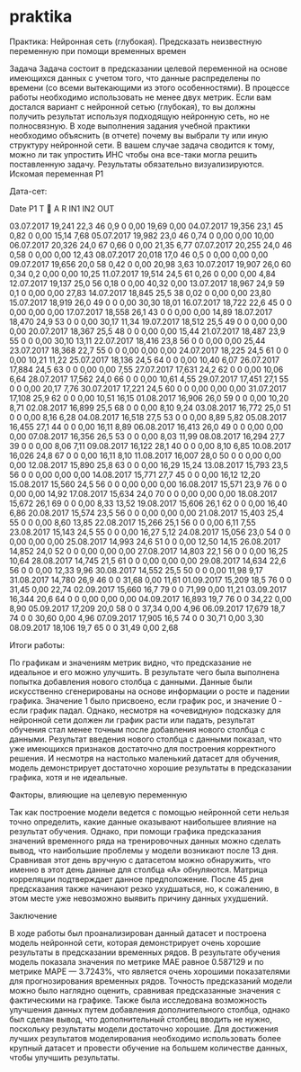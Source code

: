 # praktika
Практика: Нейронная сеть (глубокая). Предсказать неизвестную переменную при помощи временных времен

Задача
Задача состоит в предсказании целевой переменной на основе имеющихся данных с учетом того, что данные распределены по времени (со всеми вытекающими из этого особенностями). В процессе работы необходимо использовать не менее двух метрик.
Если вам достался вариант с нейронной сетью (глубокая), то вы должны получить результат используя подходящую нейронную сеть, но не полносвязную. В ходе выполнения задания учебной практики необходимо объяснить (в отчете) почему вы выбрали ту или иную структуру нейронной сети. В вашем случае задача сводится к тому, можно ли так упростить ИНС чтобы она все-таки могла решить поставленную задачу.
Результаты обязательно визуализируются.
Искомая переменная P1


Дата-сет:

Date	P1	T		A	R	IN1	IN2	OUT

03.07.2017	19,241	22,3	46	0,9	0	0,00	19,69	0,00
04.07.2017	19,356	23,1	45	0,82	0	0,00	15,14	7,68
05.07.2017	19,982	23,0	46	0,74	0	0,00	0,00	10,00
06.07.2017	20,326	24,0	67	0,66	0	0,00	21,35	6,77
07.07.2017	20,255	24,0	46	0,58	0	0,00	0,00	12,43
08.07.2017	20,018	17,0	46	0,5	0	0,00	0,00	0,00
09.07.2017	19,656	20,0	58	0,42	0	0,00	20,98	3,63
10.07.2017	19,907	26,0	60	0,34	0,2	0,00	0,00	10,25
11.07.2017	19,514	24,5	61	0,26	0	0,00	0,00	4,84
12.07.2017	19,137	25,0	56	0,18	0	0,00	40,32	0,00
13.07.2017	18,967	24,9	59	0,1	0	0,00	0,00	27,83
14.07.2017	18,845	25,5	38	0,02	0	0,00	0,00	23,80
15.07.2017	18,919	26,0	49	0	0	0,00	30,30	18,01
16.07.2017	18,722	22,6	45	0	0	0,00	0,00	0,00
17.07.2017	18,558	26,1	43	0	0	0,00	0,00	14,89
18.07.2017	18,470	24,9	53	0	0	0,00	30,17	11,34
19.07.2017	18,512	25,5	49	0	0	0,00	0,00	0,00
20.07.2017	18,367	25,5	48	0	0	0,00	0,00	15,44
21.07.2017	18,487	23,9	55	0	0	0,00	30,10	13,11
22.07.2017	18,416	23,8	56	0	0	0,00	0,00	25,44
23.07.2017	18,368	22,7	55	0	0	0,00	0,00	0,00
24.07.2017	18,225	24,5	61	0	0	0,00	10,21	11,22
25.07.2017	18,136	24,5	64	0	0	0,00	10,40	6,07
26.07.2017	17,884	24,5	63	0	0	0,00	0,00	7,55
27.07.2017	17,631	24,2	62	0	0	0,00	10,06	6,64
28.07.2017	17,562	24,0	66	0	0	0,00	10,61	4,55
29.07.2017	17,451	27,1	55	0	0	0,00	20,17	7,76
30.07.2017	17,221	24,5	60	0	0	0,00	0,00	0,00
31.07.2017	17,108	25,9	62	0	0	0,00	10,51	16,15
01.08.2017	16,906	26,0	59	0	0	0,00	10,20	8,71
02.08.2017	16,899	25,5	68	0	0	0,00	8,10	9,24
03.08.2017	16,772	25,0	51	0	0	0,00	8,16	6,28
04.08.2017	16,518	27,5	53	0	0	0,00	8,89	5,82
05.08.2017	16,455	27,1	44	0	0	0,00	16,11	8,89
06.08.2017	16,413	26,0	49	0	0	0,00	0,00	0,00
07.08.2017	16,356	26,5	53	0	0	0,00	8,03	11,99
08.08.2017	16,294	27,7	39	0	0	0,00	8,06	7,11
09.08.2017	16,122	28,1	40	0	0	0,00	8,10	6,85
10.08.2017	16,026	24,8	67	0	0	0,00	16,11	8,10
11.08.2017	16,007	28,0	50	0	0	0,00	0,00	0,00
12.08.2017	15,890	25,8	63	0	0	0,00	16,29	15,24
13.08.2017	15,793	23,5	56	0	0	0,00	0,00	0,00
14.08.2017	15,771	27,7	45	0	0	0,00	16,12	12,20
15.08.2017	15,560	24,5	56	0	0	0,00	0,00	0,00
16.08.2017	15,571	23,9	76	0	0	0,00	0,00	14,92
17.08.2017	15,634	24,0	70	0	0	0,00	0,00	0,00
18.08.2017	15,672	26,1	69	0	0	0,00	8,33	13,52
19.08.2017	15,606	26,1	62	0	0	0,00	16,40	6,86
20.08.2017	15,574	23,5	56	0	0	0,00	0,00	0,00
21.08.2017	15,403	25,4	55	0	0	0,00	8,60	13,85
22.08.2017	15,266	25,1	56	0	0	0,00	6,11	7,55
23.08.2017	15,143	24,5	55	0	0	0,00	16,27	5,12
24.08.2017	15,056	23,0	54	0	0	0,00	0,00	0,00
25.08.2017	14,993	24,6	51	0	0	0,00	12,50	14,15
26.08.2017	14,852	24,0	52	0	0	0,00	0,00	0,00
27.08.2017	14,803	22,1	56	0	0	0,00	16,25	10,64
28.08.2017	14,745	21,5	61	0	0	0,00	0,00	0,00
29.08.2017	14,634	22,6	56	0	0	0,00	12,33	9,96
30.08.2017	14,552	25,5	50	0	0	0,00	11,98	9,17
31.08.2017	14,780	26,9	46	0	0	31,68	0,00	11,61
01.09.2017	15,209	18,5	76	0	0	31,45	0,00	22,74
02.09.2017	15,660	16,7	79	0	0	71,99	0,00	11,21
03.09.2017	16,344	20,6	64	0	0	0,00	0,00	0,00
04.09.2017	16,893	19,7	76	0	0	34,22	0,00	8,90
05.09.2017	17,209	20,0	58	0	0	37,34	0,00	4,96
06.09.2017	17,679	18,7	74	0	0	30,60	0,00	4,96
07.09.2017	17,905	16,5	74	0	0	30,71	0,00	3,30
08.09.2017	18,106	19,7	65	0	0	31,49	0,00	2,68


Итоги работы:

По графикам и значениям метрик видно, что предсказание не идеальное и его можно улучшить. В результате чего была выполнена попытка добавления нового столбца с данными. Данные были искусственно сгенерированы на основе информации о росте и падении графика. Значение 1 было присвоено, если график рос, и значение 0 - если график падал. Однако, несмотря на «очевидную» подсказку для нейронной сети должен ли график расти или падать, результат обучения стал менее точным после добавления нового столбца с данными.
Результат введения нового столбца с данными показал, что уже имеющихся признаков достаточно для построения корректного решения. И несмотря на настолько маленький датасет для обучения, модель демонстрирует достаточно хорошие результаты в предсказании графика, хотя и не идеальные.

Факторы, влияющие на целевую переменную

Так как построение модели ведется с помощью нейронной сети нельзя точно определить, какие данные оказывают наибольшее влияние на результат обучения. Однако, при помощи графика предсказания значений временного ряда на тренировочных данных можно сделать вывод, что наибольшие проблемы у модели возникают после 13 дня. Сравнивая этот день вручную с датасетом можно обнаружить, что именно в этот день данные для столбца «А» обнуляются. Матрица корреляции подтверждает данное предположение. После 45 дня предсказания также начинают резко ухудшаться, но, к сожалению, в этом месте уже невозможно выявить причину данных ухудшений.

Заключение

В ходе работы был проанализирован данный датасет и построена модель нейронной сети, которая демонстрирует очень хорошие результаты в предсказании временных рядов.
В результате обучения модель показала значения по метрике MAE равное 0.587129 и по метрике MAPE — 3.7243%, что является очень хорошими показателями для прогнозирования временных рядов. Точность предсказаний модели можно было наглядно оценить, сравнивая предсказанные значения с фактическими на графике.
Также была исследована возможность улучшения данных путем добавления дополнительного столбца, однако был сделан вывод, что дополнительный столбец вводить не нужно, поскольку результаты модели достаточно хорошие.
Для достижения лучших результатов моделирования необходимо использовать более крупный датасет и провести обучение на большем количестве данных, чтобы улучшить результаты.
